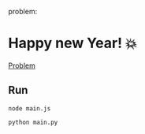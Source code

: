 problem:

# Happy new Year! 💥

<a href="https://codeforces.com/group/MWSDmqGsZm/contest/223338/problem/N"> Problem</a>

## Run

```
node main.js
```

```
python main.py
```